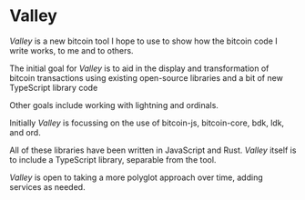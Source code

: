 # Valley
*Valley* is a new bitcoin tool I hope to use to show how the bitcoin code I write works, to me and to others. 

The initial goal for *Valley* is to aid in the display and transformation of bitcoin transactions using existing open-source libraries and a bit of new TypeScript library code 

Other goals include working with lightning and ordinals.

Initially *Valley* is focussing on the use of bitcoin-js, bitcoin-core, bdk, ldk, and ord. 

All of these libraries have been written in JavaScript and Rust. *Valley* itself is to include a TypeScript library, separable from the tool.

*Valley* is open to taking a more polyglot approach over time, adding services as needed.
